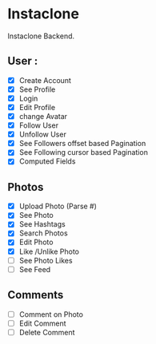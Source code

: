 # Instaclone

Instaclone Backend.

## User : 

- [X] Create Account
- [X] See Profile
- [X] Login
- [X] Edit Profile
- [X] change Avatar
- [X] Follow User
- [X] Unfollow User
- [X] See Followers offset based Pagination
- [X] See Following cursor based Pagination
- [X] Computed Fields

## Photos

- [X] Upload Photo (Parse #)
- [X] See Photo
- [X] See Hashtags
- [X] Search Photos
- [X] Edit Photo
- [X] Like /Unlike Photo
- [ ] See Photo Likes
- [ ] See Feed

## Comments
- [ ] Comment on Photo
- [ ] Edit Comment
- [ ] Delete Comment
